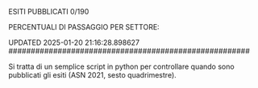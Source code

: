 ESITI PUBBLICATI 0/190 

PERCENTUALI DI PASSAGGIO PER SETTORE:

UPDATED 2025-01-20 21:16:28.898627
###################################################### 

Si tratta di un semplice script in python per controllare quando sono pubblicati gli esiti (ASN 2021, sesto quadrimestre).

